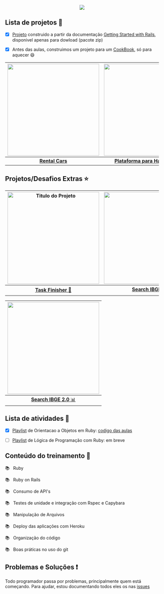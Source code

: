 <p align="center">
<img src="https://user-images.githubusercontent.com/46378210/78724750-7cde6080-7904-11ea-83b7-b373e0a3e965.png" />
</p>

## Lista de projetos :checkered_flag:

- [X] [Projeto](https://github.com/Diana-ops/Blog_Ruby) construido a partir da documentação [Getting Started with Rails](https://guides.rubyonrails.org/getting_started.html), disponivel apenas para dowload (pacote zip) 

- [x] Antes das aulas, construimos um projeto para um [CookBook](https://github.com/Diana-ops/treinaDev_turma3/tree/master/code-saga-cookbook), só para aquecer :smile:

| [<img src="https://user-images.githubusercontent.com/46378210/81428957-76295000-9133-11ea-910a-ccbdf88e32ba.png" width="300"/>](https://github.com/Diana-ops/rental-cars-treina-dev-1)| [<img src="https://user-images.githubusercontent.com/46378210/81453266-7ccdbc80-915f-11ea-9b07-fdfb166e60bd.png" width="300"/>](https://github.com/Diana-ops/plataforma-headhunters-treina-dev)|
| :----: | :----: |
| [**Rental Cars**](https://github.com/Diana-ops/rental-cars-treina-dev-1) | [**Plataforma para Handhunters**](https://github.com/Diana-ops/plataforma-headhunters-treina-dev) |

## Projetos/Desafios Extras :star:

|[<img src="https://user-images.githubusercontent.com/46378210/84390462-04c73c00-abce-11ea-9a83-8655b3166796.png" alt="Titulo do Projeto" width="300"/>](https://github.com/reginadiana/new_api_task) | [<img src="https://user-images.githubusercontent.com/46378210/84443430-f7ce3b00-ac15-11ea-946b-9937fe8042ab.png" width="300">](https://github.com/reginadiana/search_IBGE) |
| :----: | :----: |
| [**Task Finisher** :memo:](https://github.com/reginadiana/new_api_task) | [**Search IBGE** :bar_chart:](https://github.com/reginadiana/search_IBGE) |

| [<img src="https://user-images.githubusercontent.com/46378210/91661366-e75d8c00-eab1-11ea-869d-7c597c4adde8.png" width="300">](https://github.com/reginadiana/search_ibge_old_school) |
| :----: |
| [**Search IBGE 2.0** :bar_chart:](https://github.com/reginadiana/search_ibge_old_school)|

## Lista de atividades :memo:

- [X] [Playlist](https://www.youtube.com/playlist?list=PLajdzeQ7QG3jS3yEBFkf7GsXvoSj6wuPY) de Orientacao a Objetos em Ruby: [codigo das aulas](https://github.com/Diana-ops/treinaDev_turma3/tree/master/playlist-ruby-oo)

- [ ] [Playlist](https://www.youtube.com/playlist?list=PLajdzeQ7QG3iXblkBah6Ffoaa7Idxn4cT) de Lógica de Programação com Ruby: em breve

## Conteúdo do treinamento :school_satchel:

:books: &nbsp; Ruby

:books: &nbsp; Ruby on Rails

:books: &nbsp; Consumo de API's

:books: &nbsp; Testes de unidade e integração com Rspec e Capybara 

:books: &nbsp; Manipulação de Arquivos 

:books: &nbsp; Deploy das aplicações com Heroku

:books: &nbsp; Organização do código

:books: &nbsp; Boas práticas no uso do git

## Problemas e Soluções :exclamation: 

Todo programador passa por problemas, principalmente quem está começando. Para ajudar, estou documentando todos eles os nas [issues](https://github.com/Diana-ops/rental-cars-treina-dev-1/issues) 
